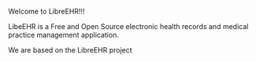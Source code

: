 Welcome to LibreEHR!!!

LibeEHR is a Free and Open Source electronic health records and
medical practice management application. 

We are based on the LibreEHR project
